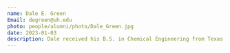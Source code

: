 ```yaml
---
name: Dale E. Green
Email: degreen@uh.edu
photo: people/alumni/photo/Dale_Green.jpg
date: 2023-01-03
description: Dale received his B.S. in Chemical Engineering from Texas Tech in 2001 and M.S. ChE from Kansas State in 2012. He has worked in various manufacturing and technology roles for Dow Chemical and Olin since 2001. His research interests are centered around computational catalyst design and optimization with application in epoxy technology. (Co-advised with Prof. Lars Grabow.)
---
```

